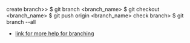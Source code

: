 create branch>>
$ git branch <branch_name>
$ git checkout <branch_name>
$ git push origin <branch_name>
check branch>
$ git branch --all
* [link for more help  for branching](https://confluence.atlassian.com/bitbucket/branching-a-repository-223217999.html)
